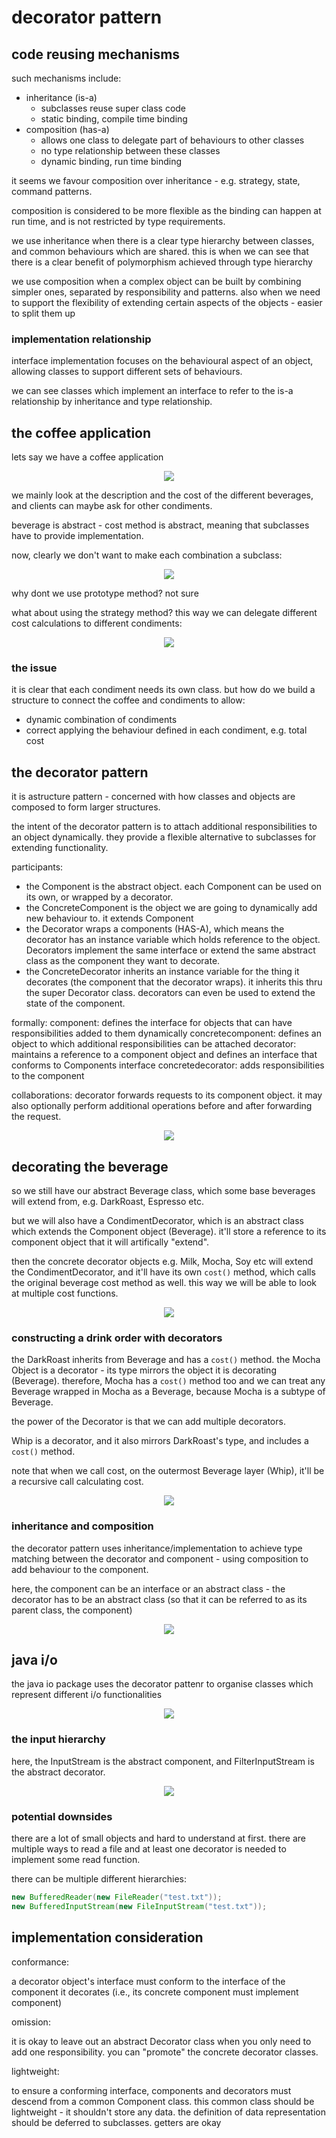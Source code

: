 # decorator pattern

## code reusing mechanisms

such mechanisms include:

- inheritance (is-a)
  - subclasses reuse super class code
  - static binding, compile time binding
- composition (has-a)
  - allows one class to delegate part of behaviours to other classes
  - no type relationship between these classes
  - dynamic binding, run time binding

it seems we favour composition over inheritance - e.g. strategy, state, command patterns.

composition is considered to be more flexible as the binding can happen at run time, and is not restricted by type requirements.

we use inheritance when there is a clear type hierarchy between classes, and common behaviours which are shared. this is when we can see that there is a clear benefit of polymorphism achieved through type hierarchy

we use composition when a complex object can be built by combining simpler ones, separated by responsibility and patterns. also when we need to support the flexibility of extending certain aspects of the objects - easier to split them up

### implementation relationship

interface implementation focuses on the behavioural aspect of an object, allowing classes to support different sets of behaviours.

we can see classes which implement an interface to refer to the is-a relationship by inheritance and type relationship.

## the coffee application

lets say we have a coffee application

<p align="center">
    <img src="https://github.com/infernocadet/soft2201/blob/main/mdgraphics/cof.png" width="auto" height="auto">
</p>

we mainly look at the description and the cost of the different beverages, and clients can maybe ask for other condiments.

beverage is abstract - cost method is abstract, meaning that subclasses have to provide implementation.

now, clearly we don't want to make each combination a subclass:

<p align="center">
    <img src="https://github.com/infernocadet/soft2201/blob/main/mdgraphics/coff.png" width="auto" height="auto">
</p>

why dont we use prototype method? not sure

what about using the strategy method? this way we can delegate different cost calculations to different condiments:

<p align="center">
    <img src="https://github.com/infernocadet/soft2201/blob/main/mdgraphics/cond.png" width="auto" height="auto">
</p>

### the issue

it is clear that each condiment needs its own class. but how do we build a structure to connect the coffee and condiments to allow:

- dynamic combination of condiments
- correct applying the behaviour defined in each condiment, e.g. total cost

## the decorator pattern

it is astructure pattern - concerned with how classes and objects are composed to form larger structures.

the intent of the decorator pattern is to attach additional responsibilities to an object dynamically. they provide a flexible alternative to subclasses for extending functionality.

participants:

- the Component is the abstract object. each Component can be used on its own, or wrapped by a decorator.
- the ConcreteComponent is the object we are going to dynamically add new behaviour to. it extends Component
- the Decorator wraps a components (HAS-A), which means the decorator has an instance variable which holds reference to the object. Decorators implement the same interface or extend the same abstract class as the component they want to decorate.
- the ConcreteDecorator inherits an instance variable for the thing it decorates (the component that the decorator wraps). it inherits this thru the super Decorator class. decorators can even be used to extend the state of the component.

formally:
component: defines the interface for objects that can have responsibilities added to them dynamically
concretecomponent: defines an object to which additional responsibilities can be attached
decorator: maintains a reference to a component object and defines an interface that conforms to Components interface
concretedecorator: adds responsibilities to the component

collaborations:
decorator forwards requests to its component object. it may also optionally perform additional operations before and after forwarding the request.

<p align="center">
    <img src="https://github.com/infernocadet/soft2201/blob/main/mdgraphics/dec.png" width="auto" height="auto">
</p>

## decorating the beverage

so we still have our abstract Beverage class, which some base beverages will extend from, e.g. DarkRoast, Espresso etc.

but we will also have a CondimentDecorator, which is an abstract class which extends the Component object (Beverage). it'll store a reference to its component object that it will artifically "extend".

then the concrete decorator objects e.g. Milk, Mocha, Soy etc will extend the CondimentDecorator, and it'll have its own `cost()` method, which calls the original beverage cost method as well. this way we will be able to look at multiple cost functions.

<p align="center">
    <img src="https://github.com/infernocadet/soft2201/blob/main/mdgraphics/dbev.png" width="auto" height="auto">
</p>

### constructing a drink order with decorators

the DarkRoast inherits from Beverage and has a `cost()` method. the Mocha Object is a decorator - its type mirrors the object it is decorating (Beverage). therefore, Mocha has a `cost()` method too and we can treat any Beverage wrapped in Mocha as a Beverage, because Mocha is a subtype of Beverage.

the power of the Decorator is that we can add multiple decorators.

Whip is a decorator, and it also mirrors DarkRoast's type, and includes a `cost()` method.

note that when we call cost, on the outermost Beverage layer (Whip), it'll be a recursive call calculating cost.

<p align="center">
    <img src="https://github.com/infernocadet/soft2201/blob/main/mdgraphics/moc.png" width="auto" height="auto">
</p>

### inheritance and composition

the decorator pattern uses inheritance/implementation to achieve type matching between the decorator and component - using composition to add behaviour to the component.

here, the component can be an interface or an abstract class - the decorator has to be an abstract class (so that it can be referred to as its parent class, the component)

<p align="center">
    <img src="https://github.com/infernocadet/soft2201/blob/main/mdgraphics/ic.png" width="auto" height="auto">
</p>

## java i/o

the java io package uses the decorator pattenr to organise classes which represent different i/o functionalities

<p align="center">
    <img src="https://github.com/infernocadet/soft2201/blob/main/mdgraphics/io.png" width="auto" height="auto">
</p>

### the input hierarchy

here, the InputStream is the abstract component, and FilterInputStream is the abstract decorator.

<p align="center">
    <img src="https://github.com/infernocadet/soft2201/blob/main/mdgraphics/jio.png" width="auto" height="auto">
</p>

### potential downsides

there are a lot of small objects and hard to understand at first. there are multiple ways to read a file and at least one decorator is needed to implement some read function.

there can be multiple different hierarchies:

```java
new BufferedReader(new FileReader("test.txt"));
new BufferedInputStream(new FileInputStream("test.txt"));
```

## implementation consideration

conformance:

a decorator object's interface must conform to the interface of the component it decorates (i.e., its concrete component must implement component)

omission:

it is okay to leave out an abstract Decorator class when you only need to add one responsibility. you can "promote" the concrete decorator classes.

lightweight:

to ensure a conforming interface, components and decorators must descend from a common Component class. this common class should be lightweight - it shouldn't store any data. the definition of data representation should be deferred to subclasses. getters are okay
